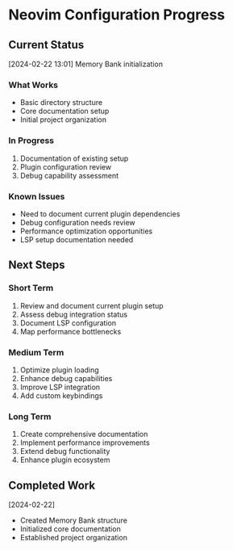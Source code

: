 # Neovim Configuration Progress

## Current Status
[2024-02-22 13:01] Memory Bank initialization

### What Works
- Basic directory structure
- Core documentation setup
- Initial project organization

### In Progress
1. Documentation of existing setup
2. Plugin configuration review
3. Debug capability assessment

### Known Issues
- Need to document current plugin dependencies
- Debug configuration needs review
- Performance optimization opportunities
- LSP setup documentation needed

## Next Steps

### Short Term
1. Review and document current plugin setup
2. Assess debug integration status
3. Document LSP configuration
4. Map performance bottlenecks

### Medium Term
1. Optimize plugin loading
2. Enhance debug capabilities
3. Improve LSP integration
4. Add custom keybindings

### Long Term
1. Create comprehensive documentation
2. Implement performance improvements
3. Extend debug functionality
4. Enhance plugin ecosystem

## Completed Work
[2024-02-22]
- Created Memory Bank structure
- Initialized core documentation
- Established project organization